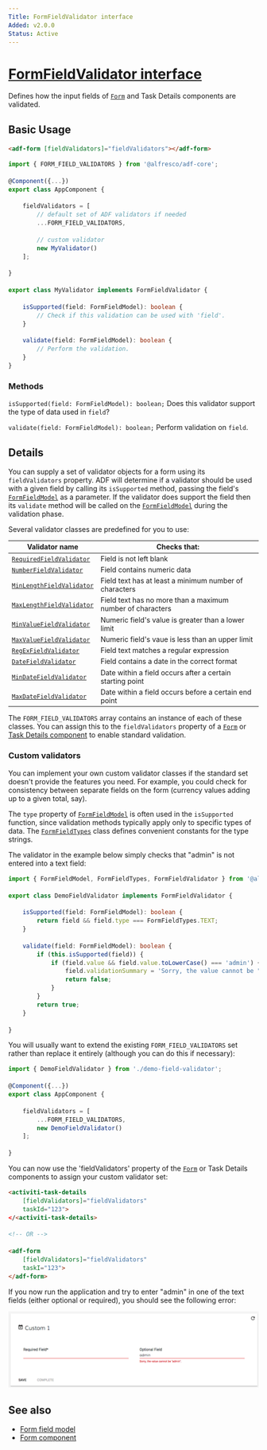```yaml
---
Title: FormFieldValidator interface
Added: v2.0.0
Status: Active
---
```


# [FormFieldValidator interface](../../../lib/core/form/components/widgets/core/form-field-validator.ts "Defined in form-field-validator.ts")

Defines how the input fields of [`Form`](../../../lib/process-services/src/lib/task-list/models/form.model.ts) and Task Details components are validated.

## Basic Usage

```html
<adf-form [fieldValidators]="fieldValidators"></adf-form>
```

```ts
import { FORM_FIELD_VALIDATORS } from '@alfresco/adf-core';

@Component({...})
export class AppComponent {

    fieldValidators = [
        // default set of ADF validators if needed
        ...FORM_FIELD_VALIDATORS,

        // custom validator
        new MyValidator()
    ];

}

export class MyValidator implements FormFieldValidator {

    isSupported(field: FormFieldModel): boolean {
        // Check if this validation can be used with 'field'.
    }
    
    validate(field: FormFieldModel): boolean {
        // Perform the validation.
    }
}
```

### Methods

`isSupported(field: FormFieldModel): boolean;`
Does this validator support the type of data used in `field`?

`validate(field: FormFieldModel): boolean;`
Perform validation on `field`.

## Details

You can supply a set of validator objects for a form using its `fieldValidators` property.
ADF will determine if a validator should be used with a given field by calling its
`isSupported` method, passing the field's [`FormFieldModel`](../../core/models/form-field.model.md) as a parameter. If the validator
does support the field then its `validate` method will be called on the [`FormFieldModel`](../../core/models/form-field.model.md)
during the validation phase.

Several validator classes are predefined for you to use:

| Validator name | Checks that: |
| -------------- | ------------ |
| [`RequiredFieldValidator`](../../../lib/core/form/components/widgets/core/form-field-validator.ts) | Field is not left blank |
| [`NumberFieldValidator`](../../../lib/core/form/components/widgets/core/form-field-validator.ts) | Field contains numeric data |
| [`MinLengthFieldValidator`](../../../lib/core/form/components/widgets/core/form-field-validator.ts) | Field text has at least a minimum number of characters |
| [`MaxLengthFieldValidator`](../../../lib/core/form/components/widgets/core/form-field-validator.ts) | Field text has no more than a maximum number of characters |
| [`MinValueFieldValidator`](../../../lib/core/form/components/widgets/core/form-field-validator.ts) | Numeric field's value is greater than a lower limit |
| [`MaxValueFieldValidator`](../../../lib/core/form/components/widgets/core/form-field-validator.ts) | Numeric field's vaue is less than an upper limit |
| [`RegExFieldValidator`](../../../lib/core/form/components/widgets/core/form-field-validator.ts) | Field text matches a regular expression |
| [`DateFieldValidator`](../../../lib/core/form/components/widgets/core/form-field-validator.ts) | Field contains a date in the correct format |
| [`MinDateFieldValidator`](../../../lib/core/form/components/widgets/core/form-field-validator.ts) | Date within a field occurs after a certain starting point |
| [`MaxDateFieldValidator`](../../../lib/core/form/components/widgets/core/form-field-validator.ts) | Date within a field occurs before a certain end point |

The `FORM_FIELD_VALIDATORS` array contains an instance of each of these classes. You can assign this to the `fieldValidators` property of a [`Form`](../../../lib/process-services/src/lib/task-list/models/form.model.ts) or [Task Details component](../../process-services/components/task-details.component.md) to enable standard validation.

### Custom validators

You can implement your own custom validator classes if the standard set doesn't provide the
features you need. For example, you could check for consistency between separate fields on
the form (currency values adding up to a given total, say).

The `type` property of [`FormFieldModel`](../../core/models/form-field.model.md) is often used in the `isSupported` function, since
validation methods typically apply only to specific types of data.
The [`FormFieldTypes`](../../../lib/core/form/components/widgets/core/form-field-types.ts)
class defines convenient constants for the type strings. 

The validator in the example
below simply checks that "admin" is not entered into a text field:

```ts
import { FormFieldModel, FormFieldTypes, FormFieldValidator } from '@alfresco/adf-core';

export class DemoFieldValidator implements FormFieldValidator {

    isSupported(field: FormFieldModel): boolean {
        return field && field.type === FormFieldTypes.TEXT;
    }

    validate(field: FormFieldModel): boolean {
        if (this.isSupported(field)) {
            if (field.value && field.value.toLowerCase() === 'admin') {
                field.validationSummary = 'Sorry, the value cannot be "admin".';
                return false;
            }
        }
        return true;
    }

}
```

You will usually want to extend the existing `FORM_FIELD_VALIDATORS` set rather than replace
it entirely (although you can do this if necessary):

```ts
import { DemoFieldValidator } from './demo-field-validator';

@Component({...})
export class AppComponent {

    fieldValidators = [
        ...FORM_FIELD_VALIDATORS,
        new DemoFieldValidator()
    ];

}
```

You can now use the 'fieldValidators' property of the [`Form`](../../../lib/process-services/src/lib/task-list/models/form.model.ts) or Task Details components to assign your
custom validator set:

```html
<activiti-task-details
    [fieldValidators]="fieldValidators"
    taskId="123">
</<activiti-task-details>

<!-- OR -->

<adf-form
    [fieldValidators]="fieldValidators"
    taskI="123">
</adf-form>
```

If you now run the application and try to enter "admin" in one of the text fields (either optional or required), you should see the following error:

![](../../docassets/images/demo-validator.png)

## See also

-   [Form field model](../models/form-field.model.md)
-   [Form component](../components/form.component.md)
